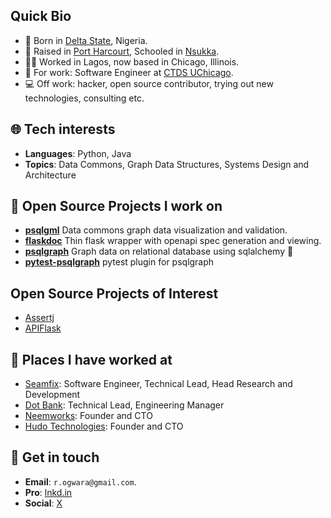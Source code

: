 ## Quick Bio

 - 👶 Born in [Delta State](https://en.wikipedia.org/wiki/Delta_State), Nigeria.
 - 🏫 Raised in [Port Harcourt](https://en.wikipedia.org/wiki/Port_Harcourt), Schooled in [Nsukka](https://en.wikipedia.org/wiki/University_of_Nigeria).
 - 👷‍♂️ Worked in Lagos, now based in Chicago, Illinois.
 - 👷 For work: Software Engineer at [CTDS UChicago](https://ctds.uchicago.edu/).
 - 💻 Off work: hacker, open source contributor, trying out new technologies, consulting etc.

 ## 🌐 Tech interests
  - **Languages**: Python, Java
  - **Topics**: Data Commons, Graph Data Structures, Systems Design and Architecture

## 🎇 Open Source Projects I work on
 - [**psqlgml**](https://github.com/kulgan/psqlgml) Data commons graph data visualization and validation.
 - [**flaskdoc**](https://github.com/kulgan/flaskdoc) Thin flask wrapper with openapi spec generation and viewing.
 - [**psqlgraph**](https://github.com/NCI-GDC/psqlgraph) Graph data on relational database using sqlalchemy 🦾
 - [**pytest-psqlgraph**](https://github.com/kulgan/pytest-psqlgraph) pytest plugin for psqlgraph

## Open Source Projects of Interest
 - [Assertj](https://github.com/assertj/assertj)
 - [APIFlask](https://github.com/apiflask/apiflask)

 ## 🏢 Places I have worked at
 - [Seamfix](https://seamfix.com): Software Engineer, Technical Lead, Head Research and Development
 - [Dot Bank](https://dot.ai): Technical Lead, Engineering Manager
 - [Neemworks](https://neem.works): Founder and CTO
 - [Hudo Technologies](https://hudotechnologies.com): Founder and CTO

## 📧 Get in touch

 - **Email**: `r.ogwara@gmail.com`.
 - **Pro**: [lnkd.in](https://www.linkedin.com/in/ogwararowland/)
 - **Social**: [X](https://x.com/kulgan_ng)
